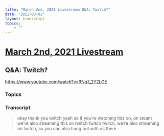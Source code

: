 ```yaml
---
title: "March 2nd, 2021 Livestream Q&A: Twitch?"
date: "2021-03-02"
layout: transcript
topics:
    - ""
---
```

# [March 2nd, 2021 Livestream](../2021-03-02.md)
## Q&A: Twitch?
https://www.youtube.com/watch?v=9Nq7_2Y2LGE

### Topics


### Transcript

> okay thank you twitch yeah so if you're watching this on, on steam we're also streaming this on twitch twitch twitch, we're also streaming on twitch, so you can also hang out with us there
